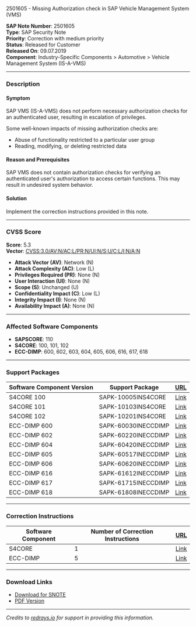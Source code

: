 2501605 - Missing Authorization check in SAP Vehicle Management System (VMS)

**SAP Note Number**: 2501605  
**Type**: SAP Security Note  
**Priority**: Correction with medium priority  
**Status**: Released for Customer  
**Released On**: 09.07.2019  
**Component**: Industry-Specific Components > Automotive > Vehicle Management System (IS-A-VMS)

---

### **Description**

#### **Symptom**
SAP VMS (IS-A-VMS) does not perform necessary authorization checks for an authenticated user, resulting in escalation of privileges.

Some well-known impacts of missing authorization checks are:
- Abuse of functionality restricted to a particular user group
- Reading, modifying, or deleting restricted data

#### **Reason and Prerequisites**
SAP VMS does not contain authorization checks for verifying an authenticated user's authorization to access certain functions. This may result in undesired system behavior.

#### **Solution**
Implement the correction instructions provided in this note.

---

### **CVSS Score**
**Score**: 5.3  
**Vector**: [CVSS:3.0/AV:N/AC:L/PR:N/UI:N/S:U/C:L/I:N/A:N](https://nvd.nist.gov/vuln-metrics/cvss)

- **Attack Vector (AV)**: Network (N)
- **Attack Complexity (AC)**: Low (L)
- **Privileges Required (PR)**: None (N)
- **User Interaction (UI)**: None (N)
- **Scope (S)**: Unchanged (U)
- **Confidentiality Impact (C)**: Low (L)
- **Integrity Impact (I)**: None (N)
- **Availability Impact (A)**: None (N)

---

### **Affected Software Components**

- **SAPSCORE**: 110
- **S4CORE**: 100, 101, 102
- **ECC-DIMP**: 600, 602, 603, 604, 605, 606, 616, 617, 618

---

### **Support Packages**

| Software Component Version | Support Package               | [URL](https://me.sap.com/supportpackage/SAPK-10005INS4CORE)               |
|----------------------------|-------------------------------|----------------------------------------------------------------------------|
| S4CORE 100                 | SAPK-10005INS4CORE            | [Link](https://me.sap.com/supportpackage/SAPK-10005INS4CORE)               |
| S4CORE 101                 | SAPK-10103INS4CORE            | [Link](https://me.sap.com/supportpackage/SAPK-10103INS4CORE)               |
| S4CORE 102                 | SAPK-10201INS4CORE            | [Link](https://me.sap.com/supportpackage/SAPK-10201INS4CORE)               |
| ECC-DIMP 600               | SAPK-60030INECCDIMP            | [Link](https://me.sap.com/supportpackage/SAPK-60030INECCDIMP)               |
| ECC-DIMP 602               | SAPK-60220INECCDIMP            | [Link](https://me.sap.com/supportpackage/SAPK-60220INECCDIMP)               |
| ECC-DIMP 604               | SAPK-60420INECCDIMP            | [Link](https://me.sap.com/supportpackage/SAPK-60420INECCDIMP)               |
| ECC-DIMP 605               | SAPK-60517INECCDIMP            | [Link](https://me.sap.com/supportpackage/SAPK-60517INECCDIMP)               |
| ECC-DIMP 606               | SAPK-60620INECCDIMP            | [Link](https://me.sap.com/supportpackage/SAPK-60620INECCDIMP)               |
| ECC-DIMP 616               | SAPK-61612INECCDIMP            | [Link](https://me.sap.com/supportpackage/SAPK-61612INECCDIMP)               |
| ECC-DIMP 617               | SAPK-61715INECCDIMP            | [Link](https://me.sap.com/supportpackage/SAPK-61715INECCDIMP)               |
| ECC-DIMP 618               | SAPK-61808INECCDIMP            | [Link](https://me.sap.com/supportpackage/SAPK-61808INECCDIMP)               |

---

### **Correction Instructions**

| Software Component | Number of Correction Instructions | [URL](https://me.sap.com/corrins/0002501605/19773)                       |
|--------------------|-----------------------------------|----------------------------------------------------------------------------|
| S4CORE             | 1                                 | [Link](https://me.sap.com/corrins/0002501605/19773)                       |
| ECC-DIMP           | 5                                 | [Link](https://me.sap.com/corrins/0002501605/591)                         |

---

### **Download Links**
- [Download for SNOTE](https://notesdownloads.sap.com/note/0040000001232802019)
- [PDF Version](https://userapps.support.sap.com/sap/support/sfm/notes/print/0002501605?language=en-US&token=A116C84F8059E2F728B1D36AC7FC0263)

---

*Credits to [redrays.io](https://redrays.io) for support in providing this information.*